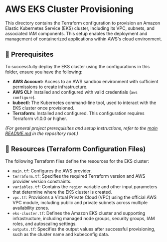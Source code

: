 # AWS EKS Cluster Provisioning

This directory contains the Terraform configuration to provision an Amazon Elastic Kubernetes Service (EKS) cluster, including its VPC, subnets, and associated IAM components. This setup enables the deployment and management of containerized applications within AWS's cloud environment.

## 🧰 Prerequisites

To successfully deploy the EKS cluster using the configurations in this folder, ensure you have the following:

* **AWS Account:** Access to an AWS sandbox environment with sufficient permissions to create infrastructure.
* **AWS CLI:** Installed and configured with valid credentials (`aws configure`).
* **kubectl:** The Kubernetes command-line tool, used to interact with the EKS cluster once provisioned.
* **Terraform:** Installed and configured. This configuration requires Terraform v1.0.0 or higher.

*(For general project prerequisites and setup instructions, refer to the [main README.md](../README.md) in the repository root.)*

## 📂 Resources (Terraform Configuration Files)

The following Terraform files define the resources for the EKS cluster:

* `main.tf`: Configures the AWS provider.
* `terraform.tf`: Specifies the required Terraform version and AWS provider version constraints.
* `variables.tf`: Contains the `region` variable and other input parameters that determine where the EKS cluster is created.
* `vpc.tf`: Provisions a Virtual Private Cloud (VPC) using the official AWS VPC module, including public and private subnets across multiple availability zones.
* `eks-cluster.tf`: Defines the Amazon EKS cluster and supporting infrastructure, including managed node groups, security groups, IAM roles, and autoscaling settings.
* `outputs.tf`: Specifies the output values after successful provisioning, such as the cluster name and kubeconfig data.
